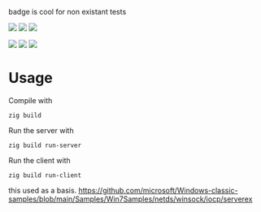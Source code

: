 badge is cool for non existant tests

![](https://byob.yarr.is/tu7q/echo-server/test-windows-latest-0.13.0)
![](https://byob.yarr.is/tu7q/echo-server/test-windows-2022-0.13.0)
![](https://byob.yarr.is/tu7q/echo-server/test-windows-2019-0.13.0)

![](https://byob.yarr.is/tu7q/echo-server/test-windows-latest-0.12.0)
![](https://byob.yarr.is/tu7q/echo-server/test-windows-2022-0.12.0)
![](https://byob.yarr.is/tu7q/echo-server/test-windows-2019-0.12.0)

# Usage
Compile with 
```
zig build
```

Run the server with
```
zig build run-server
```

Run the client with
```
zig build run-client
```

this used as a basis.
https://github.com/microsoft/Windows-classic-samples/blob/main/Samples/Win7Samples/netds/winsock/iocp/serverex
